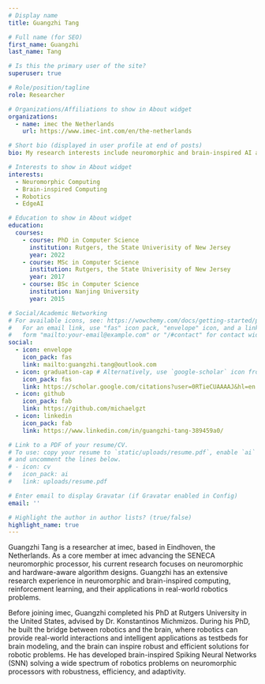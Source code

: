 ```yaml
---
# Display name
title: Guangzhi Tang

# Full name (for SEO)
first_name: Guangzhi
last_name: Tang

# Is this the primary user of the site?
superuser: true

# Role/position/tagline
role: Researcher

# Organizations/Affiliations to show in About widget
organizations:
  - name: imec the Netherlands
    url: https://www.imec-int.com/en/the-netherlands

# Short bio (displayed in user profile at end of posts)
bio: My research interests include neuromorphic and brain-inspired AI and their applications in real-world problems.

# Interests to show in About widget
interests:
  - Neuromorphic Computing
  - Brain-inspired Computing
  - Robotics
  - EdgeAI

# Education to show in About widget
education:
  courses:
    - course: PhD in Computer Science
      institution: Rutgers, the State Univerisity of New Jersey
      year: 2022
    - course: MSc in Computer Science
      institution: Rutgers, the State Univerisity of New Jersey
      year: 2017
    - course: BSc in Computer Science
      institution: Nanjing University
      year: 2015

# Social/Academic Networking
# For available icons, see: https://wowchemy.com/docs/getting-started/page-builder/#icons
#   For an email link, use "fas" icon pack, "envelope" icon, and a link in the
#   form "mailto:your-email@example.com" or "/#contact" for contact widget.
social:
  - icon: envelope
    icon_pack: fas
    link: mailto:guangzhi.tang@outlook.com
  - icon: graduation-cap # Alternatively, use `google-scholar` icon from `ai` icon pack
    icon_pack: fas
    link: https://scholar.google.com/citations?user=0RTieCUAAAAJ&hl=en
  - icon: github
    icon_pack: fab
    link: https://github.com/michaelgzt
  - icon: linkedin
    icon_pack: fab
    link: https://www.linkedin.com/in/guangzhi-tang-389459a0/

# Link to a PDF of your resume/CV.
# To use: copy your resume to `static/uploads/resume.pdf`, enable `ai` icons in `params.yaml`,
# and uncomment the lines below.
# - icon: cv
#   icon_pack: ai
#   link: uploads/resume.pdf

# Enter email to display Gravatar (if Gravatar enabled in Config)
email: ''

# Highlight the author in author lists? (true/false)
highlight_name: true
---
```


Guangzhi Tang is a researcher at imec, based in Eindhoven, the Netherlands. As a core member at imec advancing the SENECA neuromorphic processor, his current research focuses on neuromorphic and hardware-aware algorithm designs. Guangzhi has an extensive research experience in neuromorphic and brain-inspired computing, reinforcement learning, and their applications in real-world robotics problems.

Before joining imec, Guangzhi completed his PhD at Rutgers University in the United States, advised by Dr. Konstantinos Michmizos. During his PhD, he built the bridge between robotics and the brain, where robotics can provide real-world interactions and intelligent applications as testbeds for brain modeling, and the brain can inspire robust and efficient solutions for robotic problems. He has developed brain-inspired Spiking Neural Networks (SNN) solving a wide spectrum of robotics problems on neuromorphic processors with robustness, efficiency, and adaptivity.